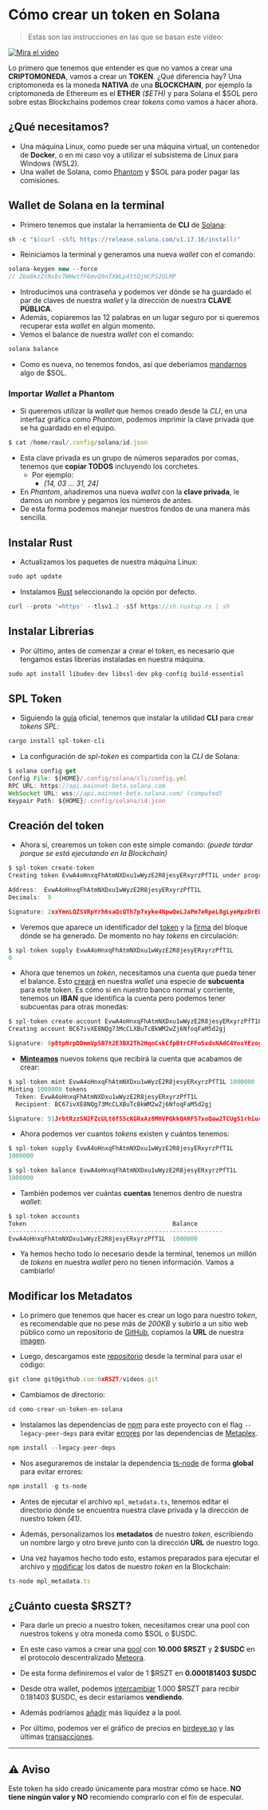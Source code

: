 # Cómo crear un token en Solana

> Estas son las instrucciones en las que se basan este vídeo:

[![Mira el video](https://img.youtube.com/vi/XVXRqEdtchs/hqdefault.jpg)](https://www.youtube.com/watch?v=XVXRqEdtchs)

Lo primero que tenemos que entender es que no vamos a crear una **CRIPTOMONEDA**, vamos a crear un **TOKEN**. ¿Qué diferencia hay? Una criptomoneda es la moneda **NATIVA** de una **BLOCKCHAIN**, por ejemplo la criptomoneda de Ethereum es el **ETHER** _(\$ETH)_ y para Solana el $SOL pero sobre estas Blockchains podemos crear _tokens_ como vamos a hacer ahora.

## ¿Qué necesitamos?

- Una máquina Linux, como puede ser una máquina virtual, un contenedor de **Docker**, o en mi caso voy a utilizar el subsistema de Linux para Windows (WSL2).
- Una wallet de Solana, como [Phantom](https://phantom.app/) y $SOL para poder pagar las comisiones.

## Wallet de Solana en la terminal

- Primero tenemos que instalar la herramienta de **CLI** de [Solana](https://docs.solana.com/cli/install-solana-cli-tools):

```jsx
sh -c "$(curl -sSfL https://release.solana.com/v1.17.16/install)"
```

- Reiniciamos la terminal y generamos una nueva _wallet_ con el comando:

```jsx
solana-keygen new --force
// 2ba8kzZtNxbvTWHwtfF6mvQ9nTXWLp4ttQjHCPS2ULMP
```

- Introducimos una contraseña y podemos ver dónde se ha guardado el par de claves de nuestra _wallet_ y la dirección de nuestra **CLAVE PÚBLICA**.
- Además, copiaremos las 12 palabras en un lugar seguro por si queremos recuperar esta _wallet_ en algún momento.
- Vemos el balance de nuestra _wallet_ con el comando:

```jsx
solana balance
```

- Como es nueva, no tenemos fondos, así que deberíamos [mandarnos](https://solana.fm/tx/2x4GsLGKdeH93oGpBzHhshunLPzaN7dehr88YohqwyjPMnHjiGvu5NhsHCWvnpSfMEauXtk24iQVoq16EMogBTTw?cluster=mainnet-alpha) algo de $SOL.

### Importar _Wallet_ a **Phantom**

- Si queremos utilizar la _wallet_ que hemos creado desde la _CLI_, en una interfaz gráfica como _Phantom_, podemos imprimir la clave privada que se ha guardado en el equipo.

```jsx
$ cat /home/raul/.config/solana/id.json
```

- Esta clave privada es un grupo de números separados por comas, tenemos que **copiar TODOS** incluyendo los corchetes.
  - Por ejemplo:
    - _[14, 03 … 31, 24]_
- En _Phantom_, añadiremos una nueva _wallet_ con la **clave privada**, le damos un nombre y pegamos los números de antes.
- De esta forma podemos manejar nuestros fondos de una manera más sencilla.

## Instalar Rust

- Actualizamos los paquetes de nuestra máquina Linux:

```jsx
sudo apt update
```

- Instalamos [Rust](https://www.rust-lang.org/learn/get-started) seleccionando la opción por defecto.

```jsx
curl --proto '=https' --tlsv1.2 -sSf https://sh.rustup.rs | sh
```

## Instalar Librerias

- Por último, antes de comenzar a crear el token, es necesario que tengamos estas librerías instaladas en nuestra máquina.

```jsx
sudo apt install libudev-dev libssl-dev pkg-config build-essential
```

## SPL Token

- Siguiendo la [guía](https://spl.solana.com/token#reference-guide) oficial, tenemos que instalar la utilidad **CLI** para crear _tokens_ _SPL_:

```jsx
cargo install spl-token-cli
```

- La configuración de _spl-token_ es compartida con la _CLI_ de Solana:

```jsx
$ solana config get
Config File: ${HOME}/.config/solana/cli/config.yml
RPC URL: https://api.mainnet-beta.solana.com
WebSocket URL: wss://api.mainnet-beta.solana.com/ (computed)
Keypair Path: ${HOME}/.config/solana/id.json
```

## Creación del token

- Ahora sí, crearemos un token con este simple comando: _(puede tardar porque se está ejecutando en la Blockchain)_

```jsx
$ spl-token create-token
Creating token EvwA4oHnxqFhAtmNXDxu1wWyzE2R8jesyERxyrzPfT1L under program TokenkegQfeZyiNwAJbNbGKPFXCWuBvf9Ss623VQ5DA

Address:  EvwA4oHnxqFhAtmNXDxu1wWyzE2R8jesyERxyrzPfT1L
Decimals:  9

Signature: 2xxYmnLQZSVRpYrh6xaQcQTh7p7xyke4NpwQeLJaPm7eRpeL8gLyeHpzDrEP4j2hdLmBvChoWWwYLFxEszyqrbw
```

- Veremos que aparece un identificador del [token](https://solana.fm/address/EvwA4oHnxqFhAtmNXDxu1wWyzE2R8jesyERxyrzPfT1L?cluster=mainnet-alpha) y la [firma](https://solana.fm/tx/2xxYmnLQZSVRpYrh6xaQcQTh7p7xyke4NpwQeLJaPm7eRpeL8gLyeHpzDrEP4j2hdLmBvChoWWwYLFxEszyqrbwY?cluster=mainnet-alpha) del bloque dónde se ha generado. De momento no hay _tokens_ en circulación:

```jsx
$ spl-token supply EvwA4oHnxqFhAtmNXDxu1wWyzE2R8jesyERxyrzPfT1L
0
```

- Ahora que tenemos un _token_, necesitamos una cuenta que pueda tener el balance. Esto [creará](https://solana.fm/tx/8p8tpNrpDDmmVpSB7t2E3BX2Th2HqoCskCfpBtrCFFo5xdsNAdC4YoxYEzog6DKgJ13Ak6pMq1UzBJpLLyx3RjX?cluster=mainnet-alpha) en nuestra _wallet_ una especie de **subcuenta** para este token. Es cómo si en nuestro banco normal y corriente, tenemos un **IBAN** que identifica la cuenta pero podemos tener subcuentas para otras monedas:

```jsx
$ spl-token create-account EvwA4oHnxqFhAtmNXDxu1wWyzE2R8jesyERxyrzPfT1L
Creating account BC67ivXE8NQg73McCLXBuTcBkWM2wZj6NfoqFaM5d2gj

Signature: 8p8tpNrpDDmmVpSB7t2E3BX2Th2HqoCskCfpBtrCFFo5xdsNAdC4YoxYEzog6DKgJ13Ak6pMq1UzBJpLLyx3RjX
```

- **[Minteamos](https://solana.fm/tx/51JrbtRzzSN2FZcULt6fS5cKGRxAz8MHVPQkkQARF57xoQaw2TCUgS1rhiucqUHWxutq6o46CxAxep9N8sNMtagt?cluster=mainnet-alpha)** nuevos _tokens_ que recibirá la cuenta que acabamos de crear:

```jsx
$ spl-token mint EvwA4oHnxqFhAtmNXDxu1wWyzE2R8jesyERxyrzPfT1L 1000000
Minting 1000000 tokens
  Token: EvwA4oHnxqFhAtmNXDxu1wWyzE2R8jesyERxyrzPfT1L
  Recipient: BC67ivXE8NQg73McCLXBuTcBkWM2wZj6NfoqFaM5d2gj

Signature: 51JrbtRzzSN2FZcULt6fS5cKGRxAz8MHVPQkkQARF57xoQaw2TCUgS1rhiucqUHWxutq6o46CxAxep9N8sNMtagt
```

- Ahora podemos ver cuantos _tokens_ existen y cuántos tenemos:

```jsx
$ spl-token supply EvwA4oHnxqFhAtmNXDxu1wWyzE2R8jesyERxyrzPfT1L
1000000

$ spl-token balance EvwA4oHnxqFhAtmNXDxu1wWyzE2R8jesyERxyrzPfT1L
1000000
```

- También podemos ver cuántas **cuentas** tenemos dentro de nuestra _wallet_:

```jsx
$ spl-token accounts
Token                                         Balance
------------------------------------------------------------
EvwA4oHnxqFhAtmNXDxu1wWyzE2R8jesyERxyrzPfT1L  1000000
```

- Ya hemos hecho todo lo necesario desde la terminal, tenemos un millón de _tokens_ en nuestra _wallet_ pero no tienen información. Vamos a cambiarlo!

## Modificar los Metadatos

- Lo primero que tenemos que hacer es crear un logo para nuestro _token_, es recomendable que no pese más de _200KB_ y subirlo a un sitio web público como un repositorio de [GitHub](https://github.com/0xRSZT/videos/tree/main/como-crear-un-token-en-solana), copiamos la **URL** de nuestra [imagen](https://raw.githubusercontent.com/0xRSZT/videos/main/como-crear-un-token-en-solana/logo.png).

- Luego, descargamos este [repositorio](https://github.com/0xRSZT/videos/tree/main) desde la terminal para usar el código:

```jsx
git clone git@github.com:0xRSZT/videos.git
```

- Cambiamos de directorio:

```jsx
cd como-crear-un-token-en-solana
```

- Instalamos las dependencias de [npm](https://www.npmjs.com/) para este proyecto con el flag `--legacy-peer-deps` para evitar [errores](https://stackoverflow.com/questions/66321327/npm-install-is-failing-could-not-resolve-dependency) por las dependencias de [Metaplex](https://developers.metaplex.com/).

```js
npm install --legacy-peer-deps
```

- Nos aseguraremos de instalar la dependencia [ts-node](https://typestrong.org/ts-node/docs/installation) de forma **global** para evitar errores:

```jsx
npm install -g ts-node
```

- Antes de ejecutar el archivo `mpl_metadata.ts`, tenemos editar el directorio dónde se encuentra nuestra clave privada y la dirección de nuestro token _(41)_.

- Además, personalizamos los **metadatos** de nuestro _token_, escribiendo un nombre largo y otro breve junto con la dirección **URL** de nuestro logo.

- Una vez hayamos hecho todo esto, estamos preparados para ejecutar el archivo y [modificar](https://solana.fm/tx/3NomdH3Y45e95VVNwxjJsW8JZk9vbKm3A55wN4kzjWznyMjQ77hSWcApGrCDhG2tKD2FEG3LfrNeprGx9Z9hMNoC?cluster=mainnet-alpha) los datos de nuestro _token_ en la Blockchain:

```ts
ts-node mpl_metadata.ts
```

## ¿Cuánto cuesta $RSZT?

- Para darle un precio a nuestro token, necesitamos crear una pool con nuestros tokens y otra moneda como \$SOL o $USDC.

- En este caso vamos a crear una [pool](https://app.meteora.ag/pools/HM4J2ce3CwtgZjs4nqbcfmt2ywrsn4DoJL9H46XbYbZ2) con **10.000 \$RSZT** y **2 $USDC** en el protocolo descentralizado [Meteora](https://app.meteora.ag/).

- De esta forma definiremos el valor de 1 \$RSZT en **0.000181403 \$USDC**

- Desde otra wallet, podemos [intercambiar](https://solscan.io/tx/5hhTUKVWCjdECgHps9aKNLaqK1HzMfot31pkatiGJ3JfugXycL7kqfwA26hJHeKZ7pkcLkZCPqmHMMS9Bet5jvoy) 1.000 \$RSZT para recibir 0.181403 \$USDC, es decir estaríamos **vendiendo**.

- Además podríamos [añadir](https://solscan.io/tx/3feCehiFZNXegh3HEdaFYUedUxNHbyTjTQnr9EfhYHM4wb6SxaKXBS6qQAQhpVxFa7LABR5Pg6RZaiPvyAXRZrtN) más liquidez a la pool.

- Por último, podemos ver el gráfico de precios en [birdeye.so](https://birdeye.so/token/EvwA4oHnxqFhAtmNXDxu1wWyzE2R8jesyERxyrzPfT1L?chain=solana) y las últimas [transacciones](https://birdeye.so/find-trades/EvwA4oHnxqFhAtmNXDxu1wWyzE2R8jesyERxyrzPfT1L?chain=solana).

---

## ⚠️ Aviso

Este token ha sido creado únicamente para mostrar cómo se hace. **NO tiene ningún valor y NO** recomiendo comprarlo con el fín de especular.
